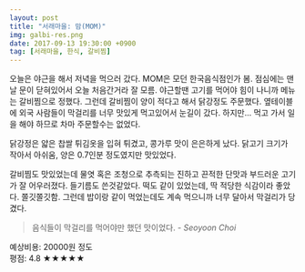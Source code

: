```yaml
---
layout: post
title: "서래마을: 맘(MOM)"
img: galbi-res.png
date: 2017-09-13 19:30:00 +0900
tag: [서래마을, 한식, 갈비찜]
---
```

오늘은 야근을 해서 저녁을 먹으러 갔다. MOM은 모던 한국음식점인가 봄. 점심에는 맨날 문이 닫혀있어서 오늘 처음간거라 잘 모름. 야근할땐 고기를 먹어야 힘이 나니까 메뉴는 갈비찜으로 정했다. 그런데 갈비찜이 양이 적다고 해서 닭강정도 주문했다. 옆테이블에 외국 사람들이 막걸리를 너무 맛있게 먹고있어서 눈길이 갔다. 하지만... 먹고 가서 일을 해야 하므로 차마 주문할수는 없었다.

닭강정은 얇은 찹쌀 튀김옷을 입혀 튀겼고, 콩가루 맛이 은은하게 났다. 닭고기 크기가 작아서 아쉬움, 양은 0.7인분 정도였지만 맛있었다.

갈비찜도 맛있었는데 물엿 혹은 조청으로 추측되는 진하고 끈적한 단맛과 부드러운 고기가 잘 어우러졌다. 들기름도 쓴것같았다. 떡도 같이 있었는데, 딱 적당한 식감이라 좋았다. 쫄깃쫄깃함. 그런데 밥이랑 같이 먹었는데도 계속 먹으니까 너무 달아서 막걸리가 당겼다.

> 음식들이 막걸리를 먹어야만 했던 맛이었다. <cite>- Seoyoon Choi</cite>

예상비용: 20000원 정도 <br>
평점: 4.8 &#9733;&#9733;&#9733;&#9733;&#9733;
